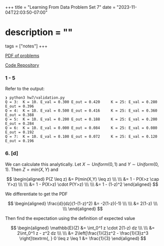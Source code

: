 +++
title = "Learning From Data Problem Set 7"
date = "2023-11-04T22:03:50-07:00"
# description = ""

tags = ["notes"]
+++


[PDF of problems](https://work.caltech.edu/homework/hw7.pdf)

[Code Repository](https://github.com/lienzhuzhu/lfd)



<h3>
1 - 5
</h3

Refer to the output:

```
❯ python3 hw7/validation.py
Q = 3:  K = 10. E_val = 0.300 E_out = 0.420     K = 25: E_val = 0.280 E_out = 0.396
Q = 4:  K = 10. E_val = 0.500 E_out = 0.416     K = 25: E_val = 0.360 E_out = 0.388
Q = 5:  K = 10. E_val = 0.200 E_out = 0.188     K = 25: E_val = 0.200 E_out = 0.284
Q = 6:  K = 10. E_val = 0.000 E_out = 0.084     K = 25: E_val = 0.080 E_out = 0.192
Q = 7:  K = 10. E_val = 0.100 E_out = 0.072     K = 25: E_val = 0.120 E_out = 0.196
```



<h3>
6. [d]
</h3>

We can calculate this analytically. Let $X \sim Uniform(0,1)$ and $Y \sim Uniform(0,1)$. Then $Z=min(X, Y)$ and

$$
\begin{aligned}
P(Z \leq z) &= P(min(X,Y) \leq z) \\\ \\\
    &= 1 - P(X>z \cap Y>z) \\\ \\\
    &= 1 - P(X>z) \cdot P(Y>z) \\\ \\\
    &= 1 - (1-z)^2
\end{aligned}
$$

We differentiate to get the PDF

$$
\begin{aligned}
\frac{d}{dz}(1-(1-z)^2) &= -2(1-z)(-1) \\\ \\\
    &= 2(1-z) \\\ \\\
\end{aligned}
$$

Then find the expectation using the definition of expected value

$$
\begin{aligned}
\mathbb{E}(Z) &= \int_0^1 z \cdot 2(1-z) dz \\\ \\\
    &= 2\int_0^1 z - z^2 dz \\\ \\\
    &= 2\left[\frac{1}{2}z^2 - \frac{1}{3}z^3 \right]\textrm{, } 0 \leq z \leq 1
    &= \frac{1}{3}
\end{aligned}
$$
